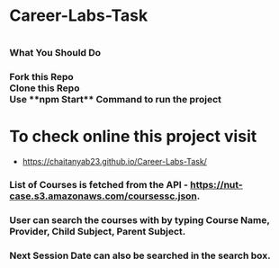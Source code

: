# <h1>Career-Labs-Task<h1/>
  <h3>What You Should Do <h3/>
     Fork this Repo<br/>
     Clone this Repo<br/>
     Use **npm Start** Command to run the project<br/>
    
    
# To check online this project visit 
- https://chaitanyab23.github.io/Career-Labs-Task/

### List of Courses is fetched from the API  - https://nut-case.s3.amazonaws.com/coursessc.json.
### User can search the courses with by typing Course Name, Provider, Child Subject, Parent Subject.
### Next Session Date can also be searched in the search box.

